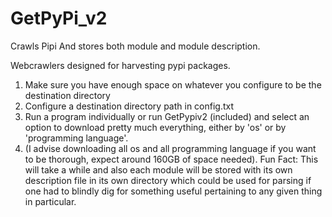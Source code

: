 # GetPyPi_v2
Crawls Pipi And stores both module and module description.

Webcrawlers designed for harvesting pypi packages.

1. Make sure you have enough space on whatever you configure to be the destination directory
2. Configure a destination directory path in config.txt 
3. Run a program individually or run GetPypiv2 (included) and select an option to download pretty much everything,
either by 'os' or by 'programming language'.
4. (I advise downloading all os and all programming language if you want to be thorough, expect around 160GB of space needed).
Fun Fact: This will take a while and also each module will be stored with its own description file in its own directory which could be used for parsing if one had to blindly dig for something useful pertaining to any given thing in particular.

